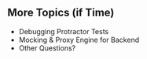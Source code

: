 ## More Topics (if Time)
  * Debugging Protractor Tests 
  * Mocking & Proxy Engine for Backend
  * Other Questions?
